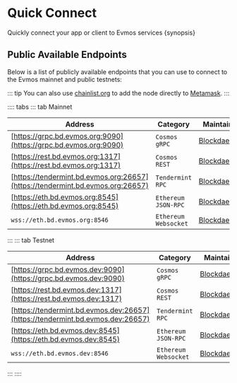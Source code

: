 <!--
order: 2
-->

# Quick Connect

Quickly connect your app or client to Evmos services {synopsis}

## Public Available Endpoints

Below is a list of publicly available endpoints that you can use to connect to the Evmos mainnet and
public testnets:

::: tip
You can also use [chainlist.org](https://chainlist.org/) to add the node directly to [Metamask](./../users/wallets/metamask#automatic-import).
:::

:::: tabs
::: tab Mainnet

| Address                                                                        | Category               | Maintainer                              |
| ------------------------------------------------------------------------------ | ---------------------- | --------------------------------------- |
| [https://grpc.bd.evmos.org:9090](https://grpc.bd.evmos.org:9090)               | `Cosmos` `gRPC`        | [Blockdaemon](https://blockdaemon.com/) |
| [https://rest.bd.evmos.org:1317](https://rest.bd.evmos.org:1317)               | `Cosmos` `REST`        | [Blockdaemon](https://blockdaemon.com/) |
| [https://tendermint.bd.evmos.org:26657](https://tendermint.bd.evmos.org:26657) | `Tendermint` `RPC`     | [Blockdaemon](https://blockdaemon.com/) |
| [https://eth.bd.evmos.org:8545](https://eth.bd.evmos.org:8545)                 | `Ethereum` `JSON-RPC`  | [Blockdaemon](https://blockdaemon.com/) |
| `wss://eth.bd.evmos.org:8546`                                                  | `Ethereum` `Websocket` | [Blockdaemon](https://blockdaemon.com/) |
:::
::: tab Testnet

| Address                                                                        | Category               | Maintainer                              |
| ------------------------------------------------------------------------------ | ---------------------- | --------------------------------------- |
| [https://grpc.bd.evmos.dev:9090](https://grpc.bd.evmos.dev:9090)               | `Cosmos` `gRPC`        | [Blockdaemon](https://blockdaemon.com/) |
| [https://rest.bd.evmos.dev:1317](https://rest.bd.evmos.dev:1317)               | `Cosmos` `REST`        | [Blockdaemon](https://blockdaemon.com/) |
| [https://tendermint.bd.evmos.dev:26657](https://tendermint.bd.evmos.dev:26657) | `Tendermint` `RPC`     | [Blockdaemon](https://blockdaemon.com/) |
| [https://eth.bd.evmos.dev:8545](https://eth.bd.evmos.dev:8545)                 | `Ethereum` `JSON-RPC`  | [Blockdaemon](https://blockdaemon.com/) |
| `wss://eth.bd.evmos.dev:8546`                                                  | `Ethereum` `Websocket` | [Blockdaemon](https://blockdaemon.com/) |
:::
::::
